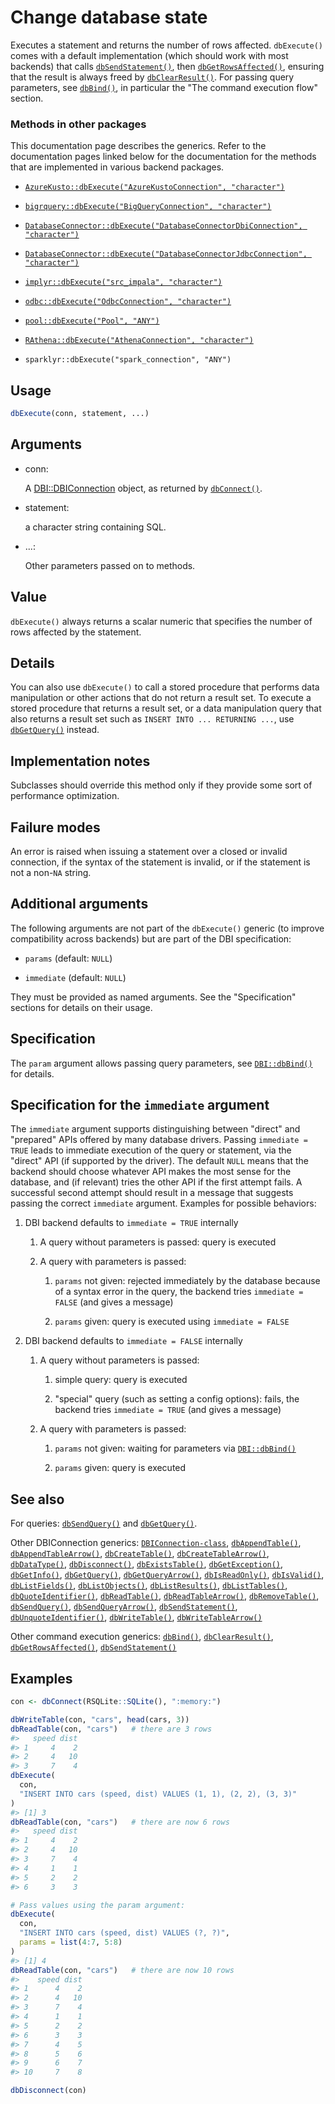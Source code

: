 # Change database state

Executes a statement and returns the number of rows affected.
`dbExecute()` comes with a default implementation (which should work
with most backends) that calls
[`dbSendStatement()`](https://dbi.r-dbi.org/dev/reference/dbSendStatement.md),
then
[`dbGetRowsAffected()`](https://dbi.r-dbi.org/dev/reference/dbGetRowsAffected.md),
ensuring that the result is always freed by
[`dbClearResult()`](https://dbi.r-dbi.org/dev/reference/dbClearResult.md).
For passing query parameters, see
[`dbBind()`](https://dbi.r-dbi.org/dev/reference/dbBind.md), in
particular the "The command execution flow" section.

### Methods in other packages

This documentation page describes the generics. Refer to the
documentation pages linked below for the documentation for the methods
that are implemented in various backend packages.

- [`AzureKusto::dbExecute("AzureKustoConnection", "character")`](https://rdrr.io/pkg/AzureKusto/man/DBI_query.html)

- [`bigrquery::dbExecute("BigQueryConnection", "character")`](https://bigrquery.r-dbi.org/reference/DBI.html)

- [`DatabaseConnector::dbExecute("DatabaseConnectorDbiConnection", "character")`](https://ohdsi.github.io/DatabaseConnector/reference/dbExecute-DatabaseConnectorDbiConnection-character-method.html)

- [`DatabaseConnector::dbExecute("DatabaseConnectorJdbcConnection", "character")`](https://ohdsi.github.io/DatabaseConnector/reference/dbExecute-DatabaseConnectorJdbcConnection-character-method.html)

- [`implyr::dbExecute("src_impala", "character")`](https://rdrr.io/pkg/implyr/man/dbExecute-src_impala-character-method.html)

- [`odbc::dbExecute("OdbcConnection", "character")`](https://odbc.r-dbi.org/reference/OdbcConnection.html)

- [`pool::dbExecute("Pool", "ANY")`](http://rstudio.github.io/pool/reference/DBI-wrap.md)

- [`RAthena::dbExecute("AthenaConnection", "character")`](https://dyfanjones.github.io/RAthena/reference/AthenaConnection.html)

- `sparklyr::dbExecute("spark_connection", "ANY")`

## Usage

``` r
dbExecute(conn, statement, ...)
```

## Arguments

- conn:

  A
  [DBI::DBIConnection](https://dbi.r-dbi.org/dev/reference/DBIConnection-class.md)
  object, as returned by
  [`dbConnect()`](https://dbi.r-dbi.org/dev/reference/dbConnect.md).

- statement:

  a character string containing SQL.

- ...:

  Other parameters passed on to methods.

## Value

`dbExecute()` always returns a scalar numeric that specifies the number
of rows affected by the statement.

## Details

You can also use `dbExecute()` to call a stored procedure that performs
data manipulation or other actions that do not return a result set. To
execute a stored procedure that returns a result set, or a data
manipulation query that also returns a result set such as
`INSERT INTO ... RETURNING ...`, use
[`dbGetQuery()`](https://dbi.r-dbi.org/dev/reference/dbGetQuery.md)
instead.

## Implementation notes

Subclasses should override this method only if they provide some sort of
performance optimization.

## Failure modes

An error is raised when issuing a statement over a closed or invalid
connection, if the syntax of the statement is invalid, or if the
statement is not a non-`NA` string.

## Additional arguments

The following arguments are not part of the `dbExecute()` generic (to
improve compatibility across backends) but are part of the DBI
specification:

- `params` (default: `NULL`)

- `immediate` (default: `NULL`)

They must be provided as named arguments. See the "Specification"
sections for details on their usage.

## Specification

The `param` argument allows passing query parameters, see
[`DBI::dbBind()`](https://dbi.r-dbi.org/dev/reference/dbBind.md) for
details.

## Specification for the `immediate` argument

The `immediate` argument supports distinguishing between "direct" and
"prepared" APIs offered by many database drivers. Passing
`immediate = TRUE` leads to immediate execution of the query or
statement, via the "direct" API (if supported by the driver). The
default `NULL` means that the backend should choose whatever API makes
the most sense for the database, and (if relevant) tries the other API
if the first attempt fails. A successful second attempt should result in
a message that suggests passing the correct `immediate` argument.
Examples for possible behaviors:

1.  DBI backend defaults to `immediate = TRUE` internally

    1.  A query without parameters is passed: query is executed

    2.  A query with parameters is passed:

        1.  `params` not given: rejected immediately by the database
            because of a syntax error in the query, the backend tries
            `immediate = FALSE` (and gives a message)

        2.  `params` given: query is executed using `immediate = FALSE`

2.  DBI backend defaults to `immediate = FALSE` internally

    1.  A query without parameters is passed:

        1.  simple query: query is executed

        2.  "special" query (such as setting a config options): fails,
            the backend tries `immediate = TRUE` (and gives a message)

    2.  A query with parameters is passed:

        1.  `params` not given: waiting for parameters via
            [`DBI::dbBind()`](https://dbi.r-dbi.org/dev/reference/dbBind.md)

        2.  `params` given: query is executed

## See also

For queries:
[`dbSendQuery()`](https://dbi.r-dbi.org/dev/reference/dbSendQuery.md)
and [`dbGetQuery()`](https://dbi.r-dbi.org/dev/reference/dbGetQuery.md).

Other DBIConnection generics:
[`DBIConnection-class`](https://dbi.r-dbi.org/dev/reference/DBIConnection-class.md),
[`dbAppendTable()`](https://dbi.r-dbi.org/dev/reference/dbAppendTable.md),
[`dbAppendTableArrow()`](https://dbi.r-dbi.org/dev/reference/dbAppendTableArrow.md),
[`dbCreateTable()`](https://dbi.r-dbi.org/dev/reference/dbCreateTable.md),
[`dbCreateTableArrow()`](https://dbi.r-dbi.org/dev/reference/dbCreateTableArrow.md),
[`dbDataType()`](https://dbi.r-dbi.org/dev/reference/dbDataType.md),
[`dbDisconnect()`](https://dbi.r-dbi.org/dev/reference/dbDisconnect.md),
[`dbExistsTable()`](https://dbi.r-dbi.org/dev/reference/dbExistsTable.md),
[`dbGetException()`](https://dbi.r-dbi.org/dev/reference/dbGetException.md),
[`dbGetInfo()`](https://dbi.r-dbi.org/dev/reference/dbGetInfo.md),
[`dbGetQuery()`](https://dbi.r-dbi.org/dev/reference/dbGetQuery.md),
[`dbGetQueryArrow()`](https://dbi.r-dbi.org/dev/reference/dbGetQueryArrow.md),
[`dbIsReadOnly()`](https://dbi.r-dbi.org/dev/reference/dbIsReadOnly.md),
[`dbIsValid()`](https://dbi.r-dbi.org/dev/reference/dbIsValid.md),
[`dbListFields()`](https://dbi.r-dbi.org/dev/reference/dbListFields.md),
[`dbListObjects()`](https://dbi.r-dbi.org/dev/reference/dbListObjects.md),
[`dbListResults()`](https://dbi.r-dbi.org/dev/reference/dbListResults.md),
[`dbListTables()`](https://dbi.r-dbi.org/dev/reference/dbListTables.md),
[`dbQuoteIdentifier()`](https://dbi.r-dbi.org/dev/reference/dbQuoteIdentifier.md),
[`dbReadTable()`](https://dbi.r-dbi.org/dev/reference/dbReadTable.md),
[`dbReadTableArrow()`](https://dbi.r-dbi.org/dev/reference/dbReadTableArrow.md),
[`dbRemoveTable()`](https://dbi.r-dbi.org/dev/reference/dbRemoveTable.md),
[`dbSendQuery()`](https://dbi.r-dbi.org/dev/reference/dbSendQuery.md),
[`dbSendQueryArrow()`](https://dbi.r-dbi.org/dev/reference/dbSendQueryArrow.md),
[`dbSendStatement()`](https://dbi.r-dbi.org/dev/reference/dbSendStatement.md),
[`dbUnquoteIdentifier()`](https://dbi.r-dbi.org/dev/reference/dbUnquoteIdentifier.md),
[`dbWriteTable()`](https://dbi.r-dbi.org/dev/reference/dbWriteTable.md),
[`dbWriteTableArrow()`](https://dbi.r-dbi.org/dev/reference/dbWriteTableArrow.md)

Other command execution generics:
[`dbBind()`](https://dbi.r-dbi.org/dev/reference/dbBind.md),
[`dbClearResult()`](https://dbi.r-dbi.org/dev/reference/dbClearResult.md),
[`dbGetRowsAffected()`](https://dbi.r-dbi.org/dev/reference/dbGetRowsAffected.md),
[`dbSendStatement()`](https://dbi.r-dbi.org/dev/reference/dbSendStatement.md)

## Examples

``` r
con <- dbConnect(RSQLite::SQLite(), ":memory:")

dbWriteTable(con, "cars", head(cars, 3))
dbReadTable(con, "cars")   # there are 3 rows
#>   speed dist
#> 1     4    2
#> 2     4   10
#> 3     7    4
dbExecute(
  con,
  "INSERT INTO cars (speed, dist) VALUES (1, 1), (2, 2), (3, 3)"
)
#> [1] 3
dbReadTable(con, "cars")   # there are now 6 rows
#>   speed dist
#> 1     4    2
#> 2     4   10
#> 3     7    4
#> 4     1    1
#> 5     2    2
#> 6     3    3

# Pass values using the param argument:
dbExecute(
  con,
  "INSERT INTO cars (speed, dist) VALUES (?, ?)",
  params = list(4:7, 5:8)
)
#> [1] 4
dbReadTable(con, "cars")   # there are now 10 rows
#>    speed dist
#> 1      4    2
#> 2      4   10
#> 3      7    4
#> 4      1    1
#> 5      2    2
#> 6      3    3
#> 7      4    5
#> 8      5    6
#> 9      6    7
#> 10     7    8

dbDisconnect(con)
```
